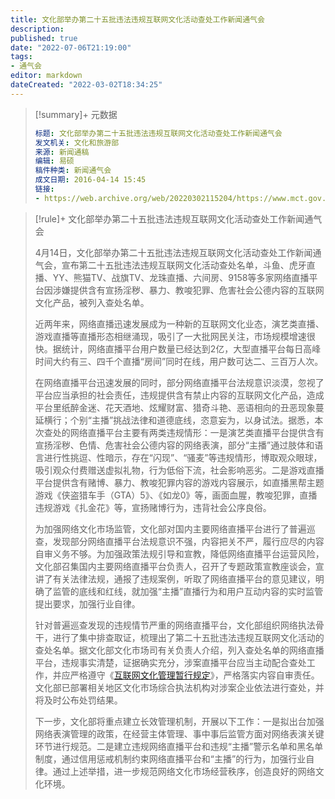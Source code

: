 ```yaml
---
title: 文化部举办第二十五批违法违规互联网文化活动查处工作新闻通气会
description:
published: true
date: "2022-07-06T21:19:00"
tags:
- 通气会
editor: markdown
dateCreated: "2022-03-02T18:34:25"
---
```


> [!summary]+ 元数据
>
> ```YAML
> 标题: 文化部举办第二十五批违法违规互联网文化活动查处工作新闻通气会
> 发文机关: 文化和旅游部
> 来源: 新闻通稿
> 编辑: 易硕
> 稿件种类: 新闻通气会
> 成文日期: 2016-04-14 15:45
> 链接:
> - https://web.archive.org/web/20220302115204/https://www.mct.gov.cn/hdjl/xwfbh/201604/t20160414_507633.htm
> ```

> [!rule]+ 文化部举办第二十五批违法违规互联网文化活动查处工作新闻通气会
>
> 4月14日，文化部举办第二十五批违法违规互联网文化活动查处工作新闻通气会，宣布第二十五批违法违规互联网文化活动查处名单，斗鱼、虎牙直播、YY、熊猫TV、战旗TV、龙珠直播、六间房、9158等多家网络直播平台因涉嫌提供含有宣扬淫秽、暴力、教唆犯罪、危害社会公德内容的互联网文化产品，被列入查处名单。
>
> 近两年来，网络直播迅速发展成为一种新的互联网文化业态，演艺类直播、游戏直播等直播形态相继涌现，吸引了一大批网民关注，市场规模增速很快。据统计，网络直播平台用户数量已经达到2亿，大型直播平台每日高峰时间大约有三、四千个直播“房间”同时在线，用户数可达二、三百万人次。
>
> 在网络直播平台迅速发展的同时，部分网络直播平台法规意识淡漠，忽视了平台应当承担的社会责任，违规提供含有禁止内容的互联网文化产品，造成平台里纸醉金迷、花天酒地、炫耀财富、猎奇斗艳、恶语相向的丑恶现象蔓延横行；个别“主播”挑战法律和道德底线，恣意妄为，以身试法。据悉，本次查处的网络直播平台主要有两类违规情形：一是演艺类直播平台提供含有宣扬淫秽、色情、危害社会公德内容的网络表演，部分“主播”通过肢体和语言进行性挑逗、性暗示，存在“闪现”、“骚麦”等违规情形，博取观众眼球，吸引观众付费赠送虚拟礼物，行为低俗下流，社会影响恶劣。二是游戏直播平台提供含有赌博、暴力、教唆犯罪内容的游戏内容展示，如直播黑帮主题游戏《侠盗猎车手（GTA）5》、《如龙0》等，画面血腥，教唆犯罪，直播违规游戏《扎金花》等，宣扬赌博行为，违背社会公序良俗。
>
> 为加强网络文化市场监管，文化部对国内主要网络直播平台进行了普遍巡查，发现部分网络直播平台法规意识不强，内容把关不严，履行应尽的内容自审义务不够。为加强政策法规引导和宣教，降低网络直播平台运营风险，文化部召集国内主要网络直播平台负责人，召开了专题政策宣教座谈会，宣讲了有关法律法规，通报了违规案例，听取了网络直播平台的意见建议，明确了监管的底线和红线，就加强“主播”直播行为和用户互动内容的实时监管提出要求，加强行业自律。
>
> 针对普遍巡查发现的违规情节严重的网络直播平台，文化部组织网络执法骨干，进行了集中排查取证，梳理出了第二十五批违法违规互联网文化活动的查处名单。据文化部文化市场司有关负责人介绍，列入查处名单的网络直播平台，违规事实清楚，证据确实充分，涉案直播平台应当主动配合查处工作，并应严格遵守《[互联网文化管理暂行规定][]》，严格落实内容自审责任。文化部已部署相关地区文化市场综合执法机构对涉案企业依法进行查处，并将及时公布处罚结果。
>
> 下一步，文化部将重点建立长效管理机制，开展以下工作：一是拟出台加强网络表演管理的政策，在经营主体管理、事中事后监管方面对网络表演关键环节进行规范。二是建立违规网络直播平台和违规“主播”警示名单和黑名单制度，通过信用惩戒机制约束网络直播平台和“主播”的行为，加强行业自律。通过上述举措，进一步规范网络文化市场经营秩序，创造良好的网络文化环境。

[互联网文化管理暂行规定]: /rule/文化部/互联网文化管理暂行规定.md
